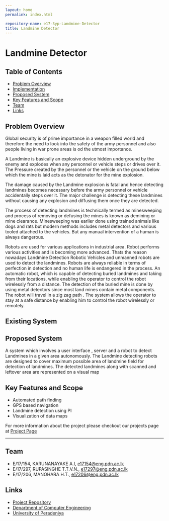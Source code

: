 ```yaml
---
layout: home
permalink: index.html

repository-name: e17-3yp-Landmine-Detector 
title: Landmine Detector 
---
```


[comment]: # "This is the standard layout for the project, but you can clean this and use your own template"

# Landmine Detector 

## Table of Contents
* [Problem Overview](#Problem-Overview)
* [Implementation](#Implementation)
* [Proposed System](#Proposed-System)
* [Key Features and Scope](#Key-Features-and-Scope)
* [Team](#Team)
* [Links](#Links)

## Problem Overview

Global security is of prime importance in a weapon filled world and therefore the need to look into the safety of the army personnel and also people living in war prone areas is od the utmost importance.

A Landmine is basically an explosive device hidden underground by the enemy and explodes when any personnel or vehicle steps or drives over it. The Pressure created by the personnel or the vehicle on the ground below which the mine is laid acts as the detonator for the mine explosion. 

The damage caused by the Landmine explosion is fatal and hence detecting landmines becomes necessary before the army personnel or vehicle accidentally steps over it. The major challenge is detecting these landmines without causing any explosion and diffusing them once they are detected.

The process of detecting landmines is technically termed as minesweeping and process of removing or defusing the mines is known as demining or mine clearance. Minesweeping was earlier done using trained animals like dogs and rats but modern methods includes metal detectors and various tooled attached to the vehicles. But any manual intervention of a human is always dangerous.

Robots are used for various applications in industrial area. Robot performs various activities and is becoming more advanced. Thats the reason nowadays Landmine Detection Robotic Vehicles and unmanned robots are used to detect the landmines. Robots are always reliable in terms of perfection in detection and no human life is endangered in the process. An automatic robot, which is capable of detecting buried landmines and taking from their locations, while enabling the operator to control the robot wirelessly from a distance. The detection of the buried mine is done by using metal detectors since most land mines contain metal components. The robot will travel in a zig zag path . The system allows the operator to stay at a safe distance by enabling him to control the robot wirelessly or remotely.



## Existing System



<!-- GPR has been considered as the most promising subsurface sensing technique for landmine clearance operations in combination with a metal detector. This is because of its ability to detect both metallic and nonmetallic landmines. Furthermore, the capability for imaging and post processing of data enables the identification of detected objects. A system combining GPR and a metal detector is commonly called a dual sensor. The system uses the metal detector as the primary sensor for the detection and localization of metal-containing objects, after which it switches to GPR as the secondary sensor for target identification. GPR for landmine detection commonly employs relatively high frequencies in order to detect and/or image small objects near the surface and also to reduce the size of the antennas for easier handling and higher mobility. With high frequencies, GPR becomes more sensitive to the heterogeneity of the media surrounding the object, which results in unwanted scattering in the data. The unwanted scattered waves are commonly referred to as clutter. Clutter degrades the quality of the GPR data and makes their analysis and interpretation difficult. In the case of landmine detection, a false analysis or interpretation of the data may lead to an accidental detonation -->


## Proposed System
A system which involves a user interface , server and a robot to detect Landmines in a given area autonomously.
The Landmine detecting robots are designed to cover maximum possible area of landmine field for detection of landmines. The detected landmines along with scanned and leftover area are represented on a visual map

## Key Features and Scope
- Automated path finding
- GPS based navigation
- Landmine detection using PI
- Visualization of data maps


For more information about the project please checkout our projects page at 
[Project Page](https://cepdnaclk.github.io/e17-3yp-Landmine-Detector)

---

## Team
-  E/17/154, KARUNANAYAKE A.I, [e17154@eng.pdn.ac.lk](mailto:name@email.com)
-  E/17/297, RUPASINGHE T.T.V.N., [e17297@eng.pdn.ac.lk](mailto:name@email.com)
-  E/17/206, MANOHARA H.T., [e17206@eng.pdn.ac.lk](mailto:name@email.com)



## Links
<!-- - [Project Page](https://cepdnaclk.github.io/e17-3yp-Le-Detector) -->
- [Project Repository](https://github.com/cepdnaclk/e17-3yp-Landmine-Detector)
- [Department of Computer Engineering](http://www.ce.pdn.ac.lk/)
- [University of Peradeniya](https://eng.pdn.ac.lk/)


[//]: # (Please refer this to learn more about Markdown syntax)
[//]: # (https://github.com/adam-p/markdown-here/wiki/Markdown-Cheatsheet)
